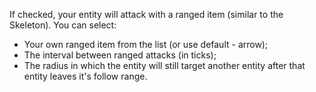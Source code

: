 If checked, your entity will attack with a ranged item (similar to the Skeleton). You can select:
* Your own ranged item from the list (or use default - arrow);
* The interval between ranged attacks (in ticks);
* The radius in which the entity will still target another entity after that entity leaves it's follow range.
